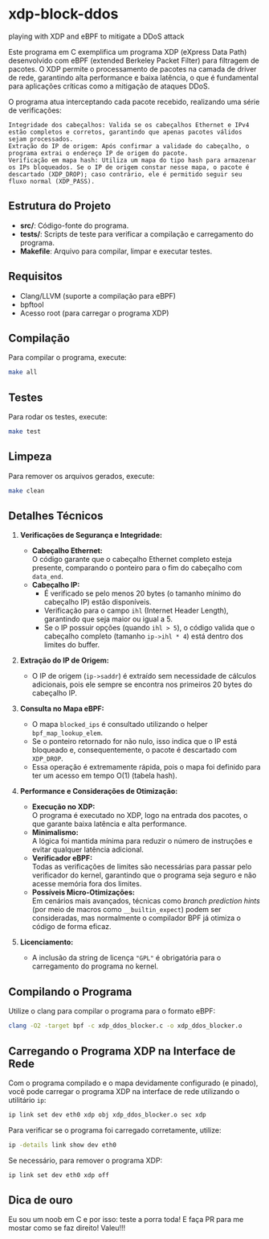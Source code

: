 # xdp-block-ddos
playing with XDP and eBPF to mitigate a DDoS attack


Este programa em C exemplifica um programa XDP (eXpress Data Path) desenvolvido com eBPF (extended Berkeley Packet Filter) para filtragem de pacotes. O XDP permite o processamento de pacotes na camada de driver de rede, garantindo alta performance e baixa latência, o que é fundamental para aplicações críticas como a mitigação de ataques DDoS.

O programa atua interceptando cada pacote recebido, realizando uma série de verificações:

    Integridade dos cabeçalhos: Valida se os cabeçalhos Ethernet e IPv4 estão completos e corretos, garantindo que apenas pacotes válidos sejam processados.
    Extração do IP de origem: Após confirmar a validade do cabeçalho, o programa extrai o endereço IP de origem do pacote.
    Verificação em mapa hash: Utiliza um mapa do tipo hash para armazenar os IPs bloqueados. Se o IP de origem constar nesse mapa, o pacote é descartado (XDP_DROP); caso contrário, ele é permitido seguir seu fluxo normal (XDP_PASS).


## Estrutura do Projeto

- **src/**: Código-fonte do programa.
- **tests/**: Scripts de teste para verificar a compilação e carregamento do programa.
- **Makefile**: Arquivo para compilar, limpar e executar testes.

## Requisitos

- Clang/LLVM (suporte a compilação para eBPF)
- bpftool
- Acesso root (para carregar o programa XDP)

## Compilação

Para compilar o programa, execute:

```bash
make all
```

## Testes

Para rodar os testes, execute:

```bash
make test
```

## Limpeza

Para remover os arquivos gerados, execute:

```bash
make clean
```

## Detalhes Técnicos

1. **Verificações de Segurança e Integridade:**
    
    - **Cabeçalho Ethernet:**  
        O código garante que o cabeçalho Ethernet completo esteja presente, comparando o ponteiro para o fim do cabeçalho com `data_end`.
    - **Cabeçalho IP:**
        - É verificado se pelo menos 20 bytes (o tamanho mínimo do cabeçalho IP) estão disponíveis.
        - Verificação para o campo `ihl` (Internet Header Length), garantindo que seja maior ou igual a 5.
        - Se o IP possuir opções (quando `ihl > 5`), o código valida que o cabeçalho completo (tamanho `ip->ihl * 4`) está dentro dos limites do buffer.

2. **Extração do IP de Origem:**
    
    - O IP de origem (`ip->saddr`) é extraído sem necessidade de cálculos adicionais, pois ele sempre se encontra nos primeiros 20 bytes do cabeçalho IP.

3. **Consulta no Mapa eBPF:**
    
    - O mapa `blocked_ips` é consultado utilizando o helper `bpf_map_lookup_elem`.
    - Se o ponteiro retornado for não nulo, isso indica que o IP está bloqueado e, consequentemente, o pacote é descartado com `XDP_DROP`.
    - Essa operação é extremamente rápida, pois o mapa foi definido para ter um acesso em tempo O(1) (tabela hash).

4. **Performance e Considerações de Otimização:**
    
    - **Execução no XDP:**  
        O programa é executado no XDP, logo na entrada dos pacotes, o que garante baixa latência e alta performance.
    - **Minimalismo:**  
        A lógica foi mantida mínima para reduzir o número de instruções e evitar qualquer latência adicional.
    - **Verificador eBPF:**  
        Todas as verificações de limites são necessárias para passar pelo verificador do kernel, garantindo que o programa seja seguro e não acesse memória fora dos limites.
    - **Possíveis Micro-Otimizações:**  
        Em cenários mais avançados, técnicas como _branch prediction hints_ (por meio de macros como `__builtin_expect`) podem ser consideradas, mas normalmente o compilador BPF já otimiza o código de forma eficaz.

5. **Licenciamento:**
    
    - A inclusão da string de licença `"GPL"` é obrigatória para o carregamento do programa no kernel.


## Compilando o Programa
Utilize o clang para compilar o programa para o formato eBPF:

```bash
clang -O2 -target bpf -c xdp_ddos_blocker.c -o xdp_ddos_blocker.o
```

## Carregando o Programa XDP na Interface de Rede
Com o programa compilado e o mapa devidamente configurado (e pinado), você pode carregar o programa XDP na interface de rede utilizando o utilitário `ip`:

```bash
ip link set dev eth0 xdp obj xdp_ddos_blocker.o sec xdp
```

Para verificar se o programa foi carregado corretamente, utilize:

```bash
ip -details link show dev eth0
```

Se necessário, para remover o programa XDP:

```bash
ip link set dev eth0 xdp off
```

## Dica de ouro

Eu sou um noob em C e por isso: teste a porra toda! E faça PR para me mostar como se faz direito!
Valeu!!!
